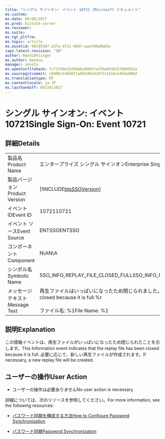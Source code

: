 ```yaml
---
title: "シングル サインオン: イベント 10721 |Microsoft ドキュメント"
ms.custom: 
ms.date: 06/08/2017
ms.prod: biztalk-server
ms.reviewer: 
ms.suite: 
ms.tgt_pltfrm: 
ms.topic: article
ms.assetid: 90295307-2dfa-4f21-9697-aaafd0a0b85e
caps.latest.revision: "10"
author: MandiOhlinger
ms.author: mandia
manager: anneta
ms.openlocfilehash: fcf17d9e32d56bba9985fe476a6830257889052a
ms.sourcegitcommit: cb908c540d8f1a692d01dc8f313e16cb4b4e696d
ms.translationtype: MT
ms.contentlocale: ja-JP
ms.lasthandoff: 09/20/2017
---
```

# <a name="single-sign-on-event-10721"></a><span data-ttu-id="c9dae-102">シングル サインオン: イベント 10721</span><span class="sxs-lookup"><span data-stu-id="c9dae-102">Single Sign-On: Event 10721</span></span>
## <a name="details"></a><span data-ttu-id="c9dae-103">詳細</span><span class="sxs-lookup"><span data-stu-id="c9dae-103">Details</span></span>  
  
|||  
|-|-|  
|<span data-ttu-id="c9dae-104">製品名</span><span class="sxs-lookup"><span data-stu-id="c9dae-104">Product Name</span></span>|<span data-ttu-id="c9dae-105">エンタープライズ シングル サインオン</span><span class="sxs-lookup"><span data-stu-id="c9dae-105">Enterprise Single Sign-On</span></span>|  
|<span data-ttu-id="c9dae-106">製品バージョン</span><span class="sxs-lookup"><span data-stu-id="c9dae-106">Product Version</span></span>|[!INCLUDE[btsSSOVersion](../includes/btsssoversion-md.md)]|  
|<span data-ttu-id="c9dae-107">イベント ID</span><span class="sxs-lookup"><span data-stu-id="c9dae-107">Event ID</span></span>|<span data-ttu-id="c9dae-108">10721</span><span class="sxs-lookup"><span data-stu-id="c9dae-108">10721</span></span>|  
|<span data-ttu-id="c9dae-109">イベント ソース</span><span class="sxs-lookup"><span data-stu-id="c9dae-109">Event Source</span></span>|<span data-ttu-id="c9dae-110">ENTSSO</span><span class="sxs-lookup"><span data-stu-id="c9dae-110">ENTSSO</span></span>|  
|<span data-ttu-id="c9dae-111">コンポーネント</span><span class="sxs-lookup"><span data-stu-id="c9dae-111">Component</span></span>|<span data-ttu-id="c9dae-112">N\A</span><span class="sxs-lookup"><span data-stu-id="c9dae-112">N\A</span></span>|  
|<span data-ttu-id="c9dae-113">シンボル名</span><span class="sxs-lookup"><span data-stu-id="c9dae-113">Symbolic Name</span></span>|<span data-ttu-id="c9dae-114">SSO_INFO_REPLAY_FILE_CLOSED_FULL</span><span class="sxs-lookup"><span data-stu-id="c9dae-114">SSO_INFO_REPLAY_FILE_CLOSED_FULL</span></span>|  
|<span data-ttu-id="c9dae-115">メッセージ テキスト</span><span class="sxs-lookup"><span data-stu-id="c9dae-115">Message Text</span></span>|<span data-ttu-id="c9dae-116">再生ファイルはいっぱいになったため閉じられました。%r</span><span class="sxs-lookup"><span data-stu-id="c9dae-116">The replay file has been closed because it is full.%r</span></span><br /><br /> <span data-ttu-id="c9dae-117">ファイル名: %1</span><span class="sxs-lookup"><span data-stu-id="c9dae-117">File Name: %1</span></span>|  
  
## <a name="explanation"></a><span data-ttu-id="c9dae-118">説明</span><span class="sxs-lookup"><span data-stu-id="c9dae-118">Explanation</span></span>  
 <span data-ttu-id="c9dae-119">この情報イベントは、再生ファイルがいっぱいになったため閉じられたことを示します。</span><span class="sxs-lookup"><span data-stu-id="c9dae-119">This Information event indicates that the replay file has been closed because it is full.</span></span> <span data-ttu-id="c9dae-120">必要に応じて、新しい再生ファイルが作成されます。</span><span class="sxs-lookup"><span data-stu-id="c9dae-120">If necessary, a new replay file will be created.</span></span>  
  
## <a name="user-action"></a><span data-ttu-id="c9dae-121">ユーザーの操作</span><span class="sxs-lookup"><span data-stu-id="c9dae-121">User Action</span></span>  
  
-   <span data-ttu-id="c9dae-122">ユーザーの操作は必要ありません</span><span class="sxs-lookup"><span data-stu-id="c9dae-122">No user action is necessary</span></span>  
  
 <span data-ttu-id="c9dae-123">詳細については、次のリソースを参照してください。</span><span class="sxs-lookup"><span data-stu-id="c9dae-123">For more information, see the following resources:</span></span>  
  
-   [<span data-ttu-id="c9dae-124">パスワード同期を構成する方法</span><span class="sxs-lookup"><span data-stu-id="c9dae-124">How to Configure Password Synchronization</span></span>](../core/how-to-configure-password-synchronization.md)  
  
-   [<span data-ttu-id="c9dae-125">パスワード同期</span><span class="sxs-lookup"><span data-stu-id="c9dae-125">Password Synchronization</span></span>](../core/password-synchronization2.md)